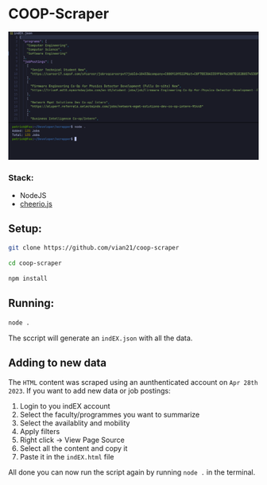 # COOP-Scraper

![Screenshot](images/screenshot.png)

### **Stack**:

- NodeJS
- [cheerio.js](https://cheerio.js.org/)

## Setup:

```sh
git clone https://github.com/vian21/coop-scraper
```

```sh
cd coop-scraper
```

```sh
npm install
```

## Running:

```sh
node .
```

The sccript will generate an `indEX.json` with all the data.

## Adding to new data

The `HTML` content was scraped using an aunthenticated account on `Apr 28th 2023`. If you want to add new data or job postings:

1. Login to you indEX account
1. Select the faculty/programmes you want to summarize
1. Select the availablity and mobility
1. Apply filters
1. Right click -> View Page Source
1. Select all the content and copy it
1. Paste it in the `indEX.html` file

All done you can now run the script again by running `node .` in the terminal.
